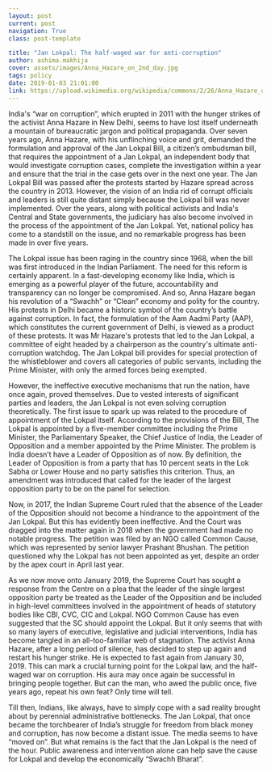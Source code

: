 ```yaml
---
layout: post
current: post
navigation: True
class: post-template

title: "Jan Lokpal: The half-waged war for anti-corruption"
author: ashima.makhija
cover: assets/images/Anna_Hazare_on_2nd_day.jpg
tags: policy
date: 2019-01-03 21:01:00
link: https://upload.wikimedia.org/wikipedia/commons/2/26/Anna_Hazare_on_2nd_day.jpg
---
```

India's “war on corruption”, which erupted in 2011 with the hunger strikes of the activist Anna Hazare in New Delhi, seems to have lost itself underneath a mountain of bureaucratic jargon and political propaganda. Over seven years ago, Anna Hazare, with his unflinching voice and grit, demanded the formulation and approval of the Jan Lokpal Bill, a citizen’s ombudsman bill, that requires the appointment of a Jan Lokpal, an independent body that would investigate corruption cases, complete the investigation within a year and ensure that the trial in the case gets over in the next one year. The Jan Lokpal Bill was passed after the protests started by Hazare spread across the country in 2013. However, the vision of an India rid of corrupt officials and leaders is still quite distant simply because the Lokpal bill was never implemented. Over the years, along with political activists and India's Central and State governments, the judiciary has also become involved in the process of the appointment of the Jan Lokpal. Yet, national policy has come to a standstill on the issue, and no remarkable progress has been made in over five years.

The Lokpal issue has been raging in the country since 1968, when the bill was first introduced in the Indian Parliament. The need for this reform is certainly apparent. In a fast-developing economy like India, which is emerging as a powerful player of the future, accountability and transparency can no longer be compromised. And so, Anna Hazare began his revolution of a “Swachh” or “Clean” economy and polity for the country. His protests in Delhi became a historic symbol of the country’s battle against corruption. In fact, the formulation of the Aam Aadmi Party (AAP), which constitutes the current government of Delhi, is viewed as a product of these protests. It was Mr Hazare's protests that led to the Jan Lokpal, a committee of eight headed by a chairperson as the country's ultimate anti-corruption watchdog. The Jan Lokpal bill provides for special protection of the whistleblower and covers all categories of public servants, including the Prime Minister, with only the armed forces being exempted.

However, the ineffective executive mechanisms that run the nation, have once again, proved themselves. Due to vested interests of significant parties and leaders, the Jan Lokpal is not even solving corruption theoretically. The first issue to spark up was related to the procedure of appointment of the Lokpal itself. According to the provisions of the Bill, The Lokpal is appointed by a five-member committee including the Prime Minister, the Parliamentary Speaker, the Chief Justice of India, the Leader of Opposition and a member appointed by the Prime Minister. The problem is India doesn’t have a Leader of Opposition as of now. By definition, the Leader of Opposition is from a party that has 10 percent seats in the Lok Sabha or Lower House and no party satisfies this criterion. Thus, an amendment was introduced that called for the leader of the largest opposition party to be on the panel for selection.

Now, in 2017, the Indian Supreme Court ruled that the absence of the Leader of the Opposition should not become a hindrance to the appointment of the Jan Lokpal. But this has evidently been ineffective. And the Court was dragged into the matter again in 2018 when the government had made no notable progress. The petition was filed by an NGO called Common Cause, which was represented by senior lawyer Prashant Bhushan. The petition questioned why the Lokpal has not been appointed as yet, despite an order by the apex court in April last year.

As we now move onto January 2019, the Supreme Court has sought a response from the Centre on a plea that the leader of the single largest opposition party be treated as the Leader of the Opposition and be included in high-level committees involved in the appointment of heads of statutory bodies like CBI, CVC, CIC and Lokpal. NGO Common Cause has even suggested that the SC should appoint the Lokpal. But it only seems that with so many layers of executive, legislative and judicial interventions, India has become tangled in an all-too-familiar web of stagnation. The activist Anna Hazare, after a long period of silence, has decided to step up again and restart his hunger strike. He is expected to fast again from January 30, 2019. This can mark a crucial turning point for the Lokpal law, and the half-waged war on corruption. His aura may once again be successful in bringing people together. But can the man, who awed the public once, five years ago, repeat his own feat? Only time will tell.

Till then, Indians, like always, have to simply cope with a sad reality brought about by perennial administrative bottlenecks. The Jan Lokpal, that once became the torchbearer of India’s struggle for freedom from black money and corruption, has now become a distant issue. The media seems to have “moved on”. But what remains is the fact that the Jan Lokpal is the need of the hour. Public awareness and intervention alone can help save the cause for Lokpal and develop the economically “Swachh Bharat”.
